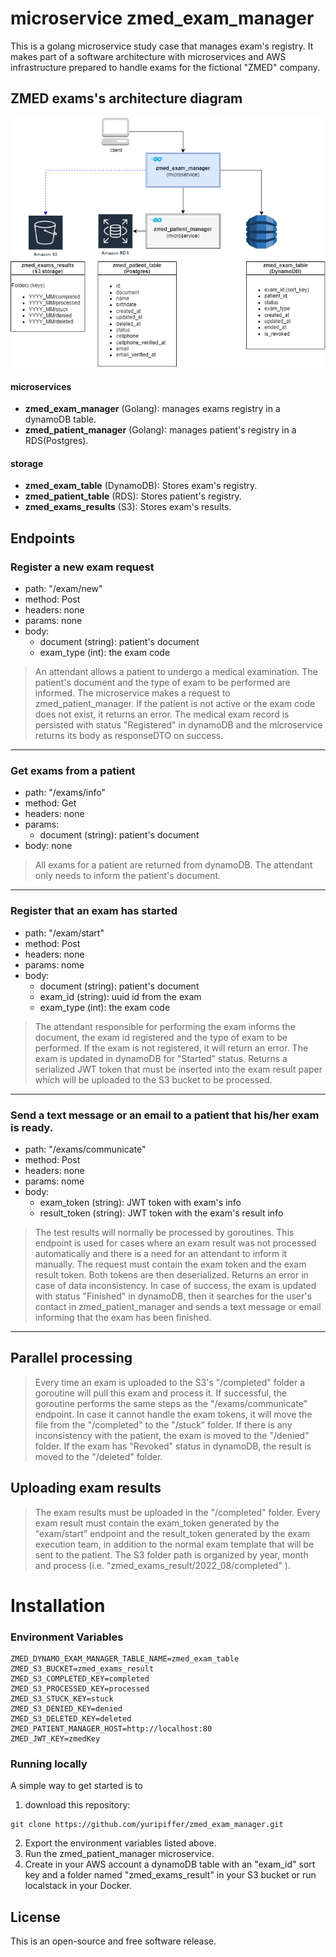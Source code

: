 # microservice zmed_exam_manager
This is a golang microservice study case that manages exam's registry.
It makes part of a software architecture with microservices and AWS infrastructure prepared to handle exams for the fictional "ZMED" company.

## ZMED exams's architecture diagram
![](zmed_diagram.png)
#### microservices
 - **zmed_exam_manager** (Golang): manages exams registry in a dynamoDB table.
 - **zmed_patient_manager** (Golang): manages patient's registry in a RDS(Postgres).

#### storage
- **zmed_exam_table** (DynamoDB): Stores exam's registry.
- **zmed_patient_table** (RDS): Stores patient's registry.
- **zmed_exams_results** (S3): Stores exam's results.


## Endpoints
### Register a new exam request
- path: "/exam/new"
- method: Post
- headers: none
- params: none
- body: 
  - document (string): patient's document
  - exam_type (int): the exam code
> An attendant allows a patient to undergo a medical examination. The patient's document and the type of exam to be performed are informed.
The microservice makes a request to zmed_patient_manager. If the patient is not active or the exam code does not exist, it returns an error.
The medical exam record is persisted with status "Registered" in dynamoDB and the microservice returns its body as responseDTO on success.
-----
### Get exams from a patient
- path: "/exams/info"
- method: Get
- headers: none
- params: 
  - document (string): patient's document
- body: none
>All exams for a patient are returned from dynamoDB. The attendant only needs to inform the patient's document.
----
### Register that an exam has started
- path: "/exam/start"
- method: Post
- headers: none
- params: nome
- body: 
  - document (string): patient's document
  - exam_id (string): uuid id from the exam
  - exam_type (int): the exam code
> The attendant responsible for performing the exam informs the document, the exam id registered and the type of exam to be performed. 
> If the exam is not registered, it will return an error. 
> The exam is updated in dynamoDB for "Started" status. 
> Returns a serialized JWT token that must be inserted into the exam result paper which will be uploaded to the S3 bucket to be processed.
-----
### Send a text message or an email to a patient that his/her exam is ready.
- path: "/exams/communicate"
- method: Post
- headers: none
- params: nome
- body:
  - exam_token (string): JWT token with exam's info
  - result_token (string): JWT token with the exam's result info
> The test results will normally be processed by goroutines. 
> This endpoint is used for cases where an exam result was not processed automatically and there is a need for an attendant to inform it manually. 
> The request must contain the exam token and the exam result token. 
> Both tokens are then deserialized. Returns an error in case of data inconsistency. 
> In case of success, the exam is updated with status "Finished" in dynamoDB, then it searches for the user's contact in zmed_patient_manager and sends a text message or email informing that the exam has been finished.
-----
## Parallel processing
> Every time an exam is uploaded to the S3's "/completed" folder a goroutine will pull this exam and process it. 
> If successful, the goroutine performs the same steps as the "/exams/communicate" endpoint. 
> In case it cannot handle the exam tokens, it will move the file from the "/completed"  to the "/stuck" folder.
> If there is any inconsistency with the patient, the exam is moved to the "/denied" folder. If the exam has "Revoked" status in dynamoDB, the result is moved to the "/deleted" folder.

## Uploading exam results
> The exam results must be uploaded in the "/completed" folder. 
> Every exam result must contain the exam_token generated by the "exam/start" endpoint and the result_token generated by the exam execution team, in addition to the normal exam template that will be sent to the patient.
The S3 folder path is organized by year, month and process (i.e. "zmed_exams_result/2022_08/completed" ).
# Installation
### Environment Variables
```azure
ZMED_DYNAMO_EXAM_MANAGER_TABLE_NAME=zmed_exam_table
ZMED_S3_BUCKET=zmed_exams_result
ZMED_S3_COMPLETED_KEY=completed
ZMED_S3_PROCESSED_KEY=processed
ZMED_S3_STUCK_KEY=stuck
ZMED_S3_DENIED_KEY=denied
ZMED_S3_DELETED_KEY=deleted
ZMED_PATIENT_MANAGER_HOST=http://localhost:80
ZMED_JWT_KEY=zmedKey
```
### Running locally
A simple way to get started is to 
1. download this repository:
```
git clone https://github.com/yuripiffer/zmed_exam_manager.git
```
2. Export the environment variables listed above.
3. Run the zmed_patient_manager microservice.
4. Create in your AWS account a dynamoDB table with an "exam_id" sort key and a folder named "zmed_exams_result" in your S3 bucket or run localstack in your Docker.

## License
This is an open-source and free software release.
